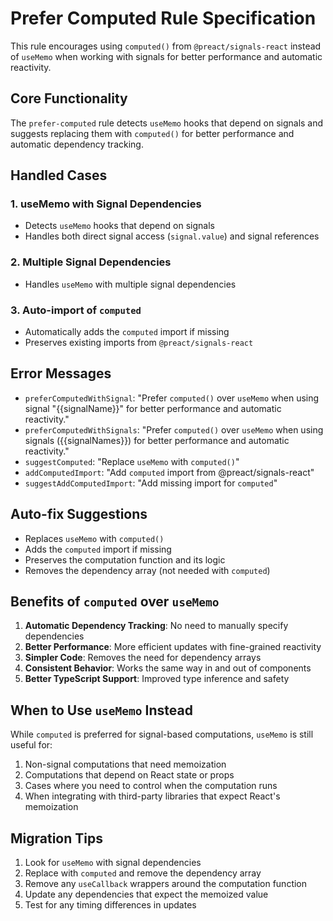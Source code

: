# Prefer Computed Rule Specification

This rule encourages using `computed()` from `@preact/signals-react` instead of `useMemo` when working with signals for better performance and automatic reactivity.

## Core Functionality

The `prefer-computed` rule detects `useMemo` hooks that depend on signals and suggests replacing them with `computed()` for better performance and automatic dependency tracking.

## Handled Cases

### 1. useMemo with Signal Dependencies

- Detects `useMemo` hooks that depend on signals
- Handles both direct signal access (`signal.value`) and signal references

### 2. Multiple Signal Dependencies

- Handles `useMemo` with multiple signal dependencies

### 3. Auto-import of `computed`

- Automatically adds the `computed` import if missing
- Preserves existing imports from `@preact/signals-react`

## Error Messages

- `preferComputedWithSignal`: "Prefer `computed()` over `useMemo` when using signal \"{{signalName}}\" for better performance and automatic reactivity."
- `preferComputedWithSignals`: "Prefer `computed()` over `useMemo` when using signals ({{signalNames}}) for better performance and automatic reactivity."
- `suggestComputed`: "Replace `useMemo` with `computed()`"
- `addComputedImport`: "Add `computed` import from @preact/signals-react"
- `suggestAddComputedImport`: "Add missing import for `computed`"

## Auto-fix Suggestions

- Replaces `useMemo` with `computed()`
- Adds the `computed` import if missing
- Preserves the computation function and its logic
- Removes the dependency array (not needed with `computed`)

## Benefits of `computed` over `useMemo`

1. **Automatic Dependency Tracking**: No need to manually specify dependencies
2. **Better Performance**: More efficient updates with fine-grained reactivity
3. **Simpler Code**: Removes the need for dependency arrays
4. **Consistent Behavior**: Works the same way in and out of components
5. **Better TypeScript Support**: Improved type inference and safety

## When to Use `useMemo` Instead

While `computed` is preferred for signal-based computations, `useMemo` is still useful for:

1. Non-signal computations that need memoization
2. Computations that depend on React state or props
3. Cases where you need to control when the computation runs
4. When integrating with third-party libraries that expect React's memoization

## Migration Tips

1. Look for `useMemo` with signal dependencies
2. Replace with `computed` and remove the dependency array
3. Remove any `useCallback` wrappers around the computation function
4. Update any dependencies that expect the memoized value
5. Test for any timing differences in updates
